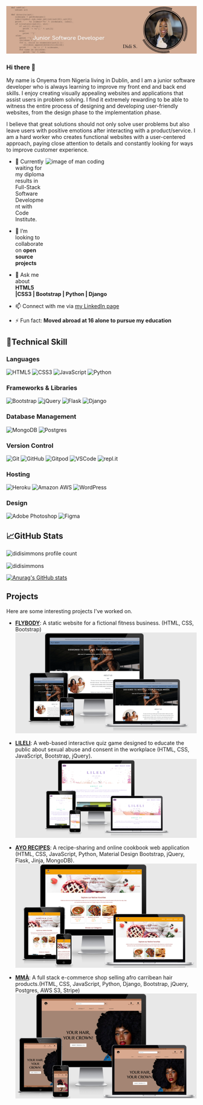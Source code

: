 ![Didi's banner](https://github.com/Didisimmons/Didisimmons/blob/main/developer%20header.png)

### Hi there 👋

My name is Onyema from Nigeria living in Dublin, and I am a junior software developer who is always learning to improve my front end and back end skills. I enjoy creating visually appealing websites and applications that assist users in problem solving. I find it extremely rewarding to be able to witness the entire process of designing and developing user-friendly websites, from the design phase to the implementation phase.

I believe that great solutions should not only solve user problems but also leave users with positive emotions after interacting with a product/service.
I am a hard worker who creates functional websites with a user-centered approach, paying close attention to details and constantly looking for ways to improve customer experience.

<img align="right" src="https://www.alphaprogrammer.in/wp-content/uploads/2021/04/8306-programming-animation.gif" width="400"  height="350" alt="image of man coding" />

- 🔭 Currently waiting for my diploma results in Full-Stack Software Development with Code Institute.

- 👯 I’m looking to collaborate on **open source projects**

- 💬 Ask me about **HTML5 |CSS3 | Bootstrap |  Python | Django**

- 📫 Connect with me via [my LinkedIn page](https://www.linkedin.com/in/onyema-onyejekwe-492128102/)

- ⚡ Fun fact: **Moved abroad at 16 alone to pursue my education**


## 💼**Technical Skill**
### **Languages**
![HTML5](https://img.shields.io/badge/HTML5%20-%23E34F26.svg?&style=for-the-badge&logo=HTML5&logoColor=FFFFFF)
![CSS3](https://img.shields.io/badge/CSS3%20-%231572B6.svg?&style=for-the-badge&logo=CSS3&logoColor=FFFFFF)
![JavaScript](https://img.shields.io/badge/JavaScript%20-%23323330.svg?&style=for-the-badge&logo=JavaScript&logoColor=23F7DF1E)
![Python](https://img.shields.io/badge/Python%20-%23004D7A.svg?&style=for-the-badge&logo=python&logoColor=ffdd54)

### **Frameworks & Libraries**
![Bootstrap](https://img.shields.io/badge/bootstrap-%23563D7C.svg?style=for-the-badge&logo=bootstrap&logoColor=white) ![jQuery](https://img.shields.io/badge/jquery-%230769AD.svg?style=for-the-badge&logo=jquery&logoColor=white) ![Flask](https://img.shields.io/badge/flask-%23000.svg?style=for-the-badge&logo=flask&logoColor=white) ![Django](https://img.shields.io/badge/django-%23092E20.svg?style=for-the-badge&logo=django&logoColor=white)   

### **Database Management**   
![MongoDB](https://img.shields.io/badge/MongoDB%20-%233F2E1E.svg?&style=for-the-badge&logo=MongoDB&logoColor=47A248) ![Postgres](https://img.shields.io/badge/postgres-%23316192.svg?style=for-the-badge&logo=postgresql&logoColor=white)    

### **Version Control**
![Git](https://img.shields.io/badge/Git%20-%23302F2F.svg?&style=for-the-badge&logo=Git&logoColor=F05032)
![GitHub](https://img.shields.io/badge/GitHub%20-%23181717.svg?&style=for-the-badge&logo=GitHub&logoColor=FFFFFF)
![Gitpod](https://img.shields.io/badge/Gitpod%20-%231D1D1D.svg?&style=for-the-badge&logo=Gitpod&logoColor=FFFFFFF)
![VSCode](https://img.shields.io/badge/VSCode%20-%232B2B30.svg?&style=for-the-badge&logo=Visual%20Studio%20Code&logoColor=007ACC)
![repl.it](https://img.shields.io/badge/repl.it%20-%23101B30.svg?&style=for-the-badge&logo=repl.it&logoColor=93969C)

### **Hosting**
![Heroku](https://img.shields.io/badge/Heroku%20-%23430098.svg?&style=for-the-badge&logo=Heroku&logoColor=FFFFFF)
![Amazon AWS](https://img.shields.io/badge/Amazon%20AWS%20-%23232F3E.svg?&style=for-the-badge&logo=Amazon%20AWS&logoColor=FF9900)
![WordPress](https://img.shields.io/badge/WordPress-%23117AC9.svg?style=for-the-badge&logo=WordPress&logoColor=white)

### **Design**  
![Adobe Photoshop](https://img.shields.io/badge/Adobe%20Photoshop%20-%23001C25.svg?&style=for-the-badge&logo=Adobe%20Photoshop&logoColor=00C3F8)
![Figma](https://img.shields.io/badge/Figma%20-%23251200.svg?&style=for-the-badge&logo=Balsamiq&logoColor=F87900)

## 📈**GitHub Stats** 
<p align="left"> <img src="https://komarev.com/ghpvc/?username=didisimmons&label=Profile%20views&color=0e75b6&style=flat" alt="didisimmons profile count" /> </p>

<p><img align="center" src="https://github-readme-stats.vercel.app/api/top-langs?username=didisimmons&show_icons=true&locale=en&layout=compact" alt="didisimmons" /></p>

[![Anurag's GitHub stats](https://github-readme-stats.vercel.app/api?username=didisimmons)](https://github.com/anuraghazra/github-readme-stats)

## **Projects**
Here are some interesting projects I've worked on.

- [**FLYBODY**](https://didisimmons.github.io/Flybody-gym/): A static website for a fictional fitness business. (HTML, CSS, Bootstrap)   
  ![flybody](https://github.com/Didisimmons/Didisimmons/blob/main/flybody.png)  
  
- [**LILELI**](https://didisimmons.github.io/LILELI-QUIZ-GAME/): A web-based interactive quiz game designed to educate the public about sexual abuse and consent in the workplace (HTML, CSS, JavaScript, Bootstrap, jQuery).   
  ![lileli](https://github.com/Didisimmons/Didisimmons/blob/main/lileli.png)
  
- [**AYO RECIPES**](http://ayo-recipes.herokuapp.com/): A recipe-sharing and online cookbook web application (HTML, CSS, JavaScript, Python, Material Design Bootstrap, jQuery, Flask, Jinja, MongoDB).   
  ![ayorecipes](https://github.com/Didisimmons/Didisimmons/blob/main/ayorecipes.png)

- [**MMÀ**](https://mma-beauty.herokuapp.com/): A full stack e-commerce shop selling afro carribean hair products.(HTML, CSS, JavaScript, Python, Django, Bootstrap, jQuery, Postgres, AWS S3, Stripe)   
![mmabeauty](https://github.com/Didisimmons/Didisimmons/blob/main/mma-overview.png)

